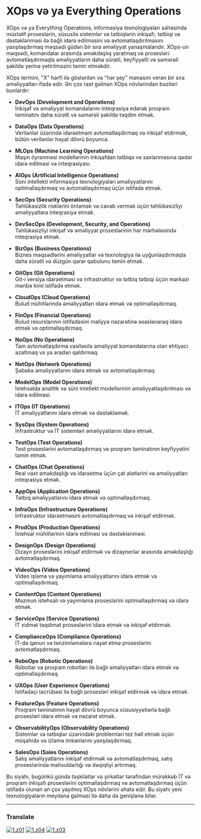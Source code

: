 # XOps və ya Everything Operations
XOps və ya Everything Operations, informasiya texnologiyaları sahəsində müxtəlif proseslərin, xüsusilə sistemlər və tətbiqlərin inkişafı, tətbiqi və dəstəklənməsi ilə bağlı idarə edilməsini və avtomatlaşdırılmasını yaxşılaşdırmaq məqsədi güdən bir sıra əməliyyat yanaşmalarıdır. XOps-un məqsədi, komandalar arasında əməkdaşlıq yaratmaq və prosesləri avtomatlaşdırmaqla əməliyyatların daha sürətli, keyfiyyətli və səmərəli şəkildə yerinə yetirilməsini təmin etməkdir.

XOps termini, "X" hərfi ilə göstərilən və "hər şey" mənasını verən bir sıra əməliyyatları ifadə edir. Ən çox rast gəlinən XOps növlərindən bəziləri bunlardır:

- **DevOps (Development and Operations)**  
  İnkişaf və əməliyyat komandalarını inteqrasiya edərək proqram təminatını daha sürətli və səmərəli şəkildə təqdim etmək.

- **DataOps (Data Operations)**  
  Verilənlər üzərində idarəetməni avtomatlaşdırmaq və inkişaf etdirmək, bütün verilənlər həyat dövrü boyunca.

- **MLOps (Machine Learning Operations)**  
  Maşın öyrənməsi modellərinin inkişafdan tətbiqə və saxlanmasına qədər idarə edilməsi və inteqrasiyası.

- **AIOps (Artificial Intelligence Operations)**  
  Süni intellekti informasiya texnologiyaları əməliyyatlarını optimallaşdırmaq və avtomatlaşdırmaq üçün istifadə etmək.

- **SecOps (Security Operations)**  
  Təhlükəsizlik risklərini önləmək və cavab vermək üçün təhlükəsizliyi əməliyyatlara inteqrasiya etmək.

- **DevSecOps (Development, Security, and Operations)**  
  Təhlükəsizliyi inkişaf və əməliyyat proseslərinin hər mərhələsində inteqrasiya etmək.

- **BizOps (Business Operations)**  
  Biznes məqsədlərini əməliyyatlar və texnologiya ilə uyğunlaşdırmaqla daha sürətli və düzgün qərar qəbulunu təmin etmək.

- **GitOps (Git Operations)**  
  Git-i versiya idarəetməsi və infrastruktur və tətbiq tətbiqi üçün mərkəzi mənbə kimi istifadə etmək.

- **CloudOps (Cloud Operations)**  
  Bulud mühitlərində əməliyyatları idarə etmək və optimallaşdırmaq.

- **FinOps (Financial Operations)**  
  Bulud resurslarının istifadəsini maliyyə nəzarətinə əsaslanaraq idarə etmək və optimallaşdırmaq.

- **NoOps (No Operations)**  
  Tam avtomatlaşdırma vasitəsilə əməliyyat komandalarına olan ehtiyacı azaltmaq və ya aradan qaldırmaq.

- **NetOps (Network Operations)**  
  Şəbəkə əməliyyatlarını idarə etmək və avtomatlaşdırmaq.

- **ModelOps (Model Operations)**  
  İstehsalda analitik və süni intellekt modellərinin əməliyyatlaşdırılması və idarə edilməsi.

- **ITOps (IT Operations)**  
  İT əməliyyatlarını idarə etmək və dəstəkləmək.

- **SysOps (System Operations)**  
  İnfrastruktur və İT sistemləri əməliyyatlarını idarə etmək.

- **TestOps (Test Operations)**  
  Test proseslərini avtomatlaşdırmaq və proqram təminatının keyfiyyətini təmin etmək.

- **ChatOps (Chat Operations)**  
  Real vaxt əməkdaşlığı və idarəetmə üçün çat alətlərini və əməliyyatları inteqrasiya etmək.

- **AppOps (Application Operations)**  
  Tətbiq əməliyyatlarını idarə etmək və optimallaşdırmaq.

- **InfraOps (Infrastructure Operations)**  
  İnfrastruktur idarəetməsini avtomatlaşdırmaq və inkişaf etdirmək.

- **ProdOps (Production Operations)**  
  İstehsal mühitlərinin idarə edilməsi və dəstəklənməsi.

- **DesignOps (Design Operations)**  
  Dizayn proseslərini inkişaf etdirmək və dizaynerlər arasında əməkdaşlığı avtomatlaşdırmaq.

- **VideoOps (Video Operations)**  
  Video işləmə və yayımlama əməliyyatlarını idarə etmək və optimallaşdırmaq.

- **ContentOps (Content Operations)**  
  Məzmun istehsalı və yayımlama proseslərini optimallaşdırmaq və idarə etmək.

- **ServiceOps (Service Operations)**  
  İT xidmət təqdimat proseslərini idarə etmək və inkişaf etdirmək.

- **ComplianceOps (Compliance Operations)**  
  İT-də qanun və tənzimləmələrə riayət etmə proseslərini avtomatlaşdırmaq.

- **RoboOps (Robotic Operations)**  
  Robotlar və proqram robotları ilə bağlı əməliyyatları idarə etmək və optimallaşdırmaq.

- **UXOps (User Experience Operations)**  
  İstifadəçi təcrübəsi ilə bağlı prosesləri inkişaf etdirmək və idarə etmək.

- **FeatureOps (Feature Operations)**  
  Proqram təminatının həyat dövrü boyunca xüsusiyyətlərlə bağlı prosesləri idarə etmək və nəzarət etmək.

- **ObservabilityOps (Observability Operations)**  
  Sistemlər və tətbiqlər üzərindəki problemləri tez həll etmək üçün müşahidə və izləmə imkanlarını yaxşılaşdırmaq.

- **SalesOps (Sales Operations)**  
  Satış əməliyyatlarını inkişaf etdirmək və avtomatlaşdırmaq, satış proseslərində məhsuldarlığı və dəqiqliyi artırmaq.

Bu siyahı, bugünkü gündə təşkilatlar və şirkətlər tərəfindən mürəkkəb İT və proqram inkişafı proseslərini optimallaşdırmaq və avtomatlaşdırmaq üçün istifadə olunan ən çox yayılmış XOps növlərini əhatə edir. Bu siyahı yeni texnologiyaların meydana gəlməsi ilə daha da genişlənə bilər.

----

[z01]: README.md
[z02]: README-az.md
[z03]: README-tr.md
[z04]: README-fa.md

[1.z01]: https://raw.githubusercontent.com/samadelmakchi/samadelmakchi/main/flag/en.svg (English)
[1.z02]: https://raw.githubusercontent.com/samadelmakchi/samadelmakchi/main/flag/az.svg (Azərbaycani)
[1.z03]: https://raw.githubusercontent.com/samadelmakchi/samadelmakchi/main/flag/tr.svg (Türkisch)
[1.z04]: https://raw.githubusercontent.com/samadelmakchi/samadelmakchi/main/flag/fa.svg (فارسی)

### Translate
[![1.z01]][z01] [![1.z04]][z04] [![1.z03]][z03] 

